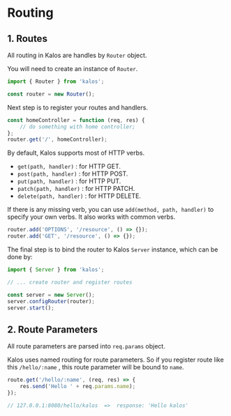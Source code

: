# Routing

## 1. Routes

All routing in Kalos are handles by `Router` object.

You will need to create an instance of `Router`.

```js
import { Router } from 'kalos';

const router = new Router();
```

Next step is to register your routes and handlers.

```js
const homeController = function (req, res) {
    // do something with home controller;  
};
router.get('/', homeController);
```

By default, Kalos supports most of HTTP verbs.

- `get(path, handler)` : for HTTP GET.
- `post(path, handler)` : for HTTP POST.
- `put(path, handler)` : for HTTP PUT.
- `patch(path, handler)` : for HTTP PATCH.
- `delete(path, handler)` : for HTTP DELETE.

If there is any missing verb, you can use `add(method, path, handler)` to specify your own verbs.
It also works with common verbs.

```js
router.add('OPTIONS', '/resource', () => {});
router.add('GET', '/resource', () => {});
```

The final step is to bind the router to Kalos `Server` instance, which can be done by:

```js
import { Server } from 'kalos';

// ... create router and register routes

const server = new Server();
server.configRouter(router);
server.start();
```

## 2. Route Parameters

All route parameters are parsed into `req.params` object.

Kalos uses named routing for route parameters. So if you register route like this `/hello/:name` , this route parameter will be bound to `name`.

```js
route.get('/hello/:name', (req, res) => {
    res.send('Hello ' + req.params.name);
});

// 127.0.0.1:8080/hello/kalos  =>  response: 'Hello kalos'
```
